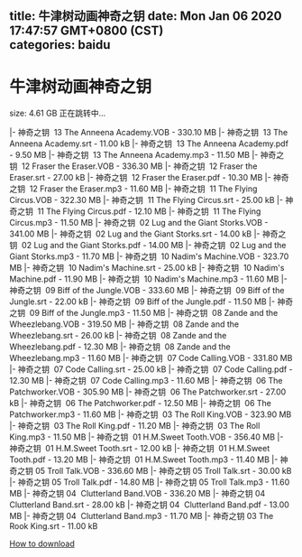 
title: 牛津树动画神奇之钥
date: Mon Jan 06 2020 17:47:57 GMT+0800 (CST)    
categories: baidu
---

# 牛津树动画神奇之钥
size: 4.61 GB
 正在跳转中...
 
|- 神奇之钥  13 The Anneena Academy.VOB - 330.10 MB
|- 神奇之钥  13 The Anneena Academy.srt - 11.00 kB
|- 神奇之钥  13 The Anneena Academy.pdf - 9.50 MB
|- 神奇之钥  13 The Anneena Academy.mp3 - 11.50 MB
|- 神奇之钥  12 Fraser the Eraser.VOB - 336.30 MB
|- 神奇之钥  12 Fraser the Eraser.srt - 27.00 kB
|- 神奇之钥  12 Fraser the Eraser.pdf - 10.30 MB
|- 神奇之钥  12 Fraser the Eraser.mp3 - 11.60 MB
|- 神奇之钥  11 The Flying Circus.VOB - 322.30 MB
|- 神奇之钥  11 The Flying Circus.srt - 25.00 kB
|- 神奇之钥  11 The Flying Circus.pdf - 12.10 MB
|- 神奇之钥  11 The Flying Circus.mp3 - 11.50 MB
|- 神奇之钥  02 Lug and the Giant Storks.VOB - 341.00 MB
|- 神奇之钥  02 Lug and the Giant Storks.srt - 14.00 kB
|- 神奇之钥  02 Lug and the Giant Storks.pdf - 14.00 MB
|- 神奇之钥  02 Lug and the Giant Storks.mp3 - 11.70 MB
|- 神奇之钥  10 Nadim's Machine.VOB - 323.70 MB
|- 神奇之钥  10 Nadim's Machine.srt - 25.00 kB
|- 神奇之钥  10 Nadim's Machine.pdf - 11.90 MB
|- 神奇之钥  10 Nadim's Machine.mp3 - 11.60 MB
|- 神奇之钥  09 Biff of the Jungle.VOB - 333.60 MB
|- 神奇之钥  09 Biff of the Jungle.srt - 22.00 kB
|- 神奇之钥  09 Biff of the Jungle.pdf - 11.50 MB
|- 神奇之钥  09 Biff of the Jungle.mp3 - 11.50 MB
|- 神奇之钥  08 Zande and the Wheezlebang.VOB - 319.50 MB
|- 神奇之钥  08 Zande and the Wheezlebang.srt - 26.00 kB
|- 神奇之钥  08 Zande and the Wheezlebang.pdf - 12.30 MB
|- 神奇之钥  08 Zande and the Wheezlebang.mp3 - 11.60 MB
|- 神奇之钥  07 Code Calling.VOB - 331.80 MB
|- 神奇之钥  07 Code Calling.srt - 25.00 kB
|- 神奇之钥  07 Code Calling.pdf - 12.30 MB
|- 神奇之钥  07 Code Calling.mp3 - 11.60 MB
|- 神奇之钥  06 The Patchworker.VOB - 305.90 MB
|- 神奇之钥  06 The Patchworker.srt - 27.00 kB
|- 神奇之钥  06 The Patchworker.pdf - 12.50 MB
|- 神奇之钥  06 The Patchworker.mp3 - 11.60 MB
|- 神奇之钥  03 The Roll King.VOB - 323.90 MB
|- 神奇之钥  03 The Roll King.pdf - 11.20 MB
|- 神奇之钥  03 The Roll King.mp3 - 11.50 MB
|- 神奇之钥  01 H.M.Sweet Tooth.VOB - 356.40 MB
|- 神奇之钥  01 H.M.Sweet Tooth.srt - 12.00 kB
|- 神奇之钥  01 H.M.Sweet Tooth.pdf - 13.20 MB
|- 神奇之钥  01 H.M.Sweet Tooth.mp3 - 11.40 MB
|- 神奇之钥 05 Troll Talk.VOB - 336.60 MB
|- 神奇之钥 05 Troll Talk.srt - 30.00 kB
|- 神奇之钥 05 Troll Talk.pdf - 14.80 MB
|- 神奇之钥 05 Troll Talk.mp3 - 11.60 MB
|- 神奇之钥 04  Clutterland Band.VOB - 336.20 MB
|- 神奇之钥 04  Clutterland Band.srt - 28.00 kB
|- 神奇之钥 04  Clutterland Band.pdf - 13.00 MB
|- 神奇之钥 04  Clutterland Band.mp3 - 11.70 MB
|- 神奇之钥 03  The Rook King.srt - 11.00 kB

[How to download](https://bpcam.bemobtrk.com/go/2ceec3aa-1ca2-46d6-b9ff-aaa5c184517c?jno=5402)